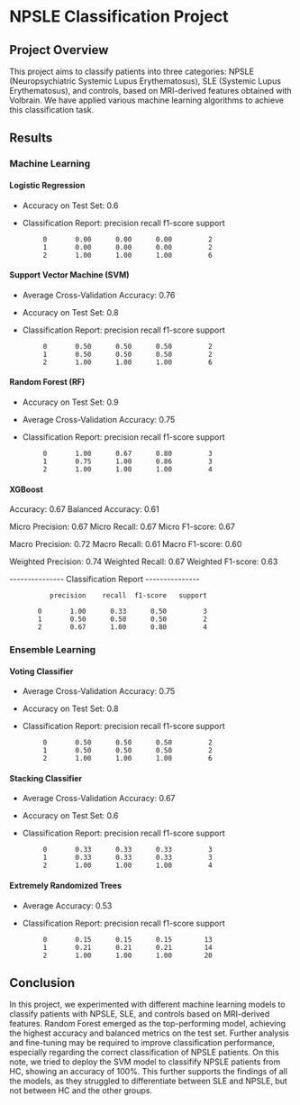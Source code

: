 # NPSLE Classification Project

## Project Overview

This project aims to classify patients into three categories: NPSLE (Neuropsychiatric Systemic Lupus Erythematosus), SLE (Systemic Lupus Erythematosus), and controls, based on MRI-derived features obtained with Volbrain. We have applied various machine learning algorithms to achieve this classification task.

## Results

### Machine Learning

#### Logistic Regression
- Accuracy on Test Set: 0.6
- Classification Report:
               precision    recall  f1-score   support

           0       0.00      0.00      0.00         2
           1       0.00      0.00      0.00         2
           2       1.00      1.00      1.00         6

#### Support Vector Machine (SVM)
- Average Cross-Validation Accuracy: 0.76
- Accuracy on Test Set: 0.8
- Classification Report:
               precision    recall  f1-score   support

           0       0.50      0.50      0.50         2
           1       0.50      0.50      0.50         2
           2       1.00      1.00      1.00         6

#### Random Forest (RF)
- Accuracy on Test Set: 0.9
- Average Cross-Validation Accuracy: 0.75
- Classification Report:
               precision    recall  f1-score   support

           0       1.00      0.67      0.80         3
           1       0.75      1.00      0.86         3
           2       1.00      1.00      1.00         4

#### XGBoost
Accuracy: 0.67
Balanced Accuracy: 0.61

Micro Precision: 0.67
Micro Recall: 0.67
Micro F1-score: 0.67

Macro Precision: 0.72
Macro Recall: 0.61
Macro F1-score: 0.60

Weighted Precision: 0.74
Weighted Recall: 0.67
Weighted F1-score: 0.63

--------------- Classification Report ---------------

              precision    recall  f1-score   support

           0       1.00      0.33      0.50         3
           1       0.50      0.50      0.50         2
           2       0.67      1.00      0.80         4

### Ensemble Learning

#### Voting Classifier
- Average Cross-Validation Accuracy: 0.75
- Accuracy on Test Set: 0.8
- Classification Report:
               precision    recall  f1-score   support

           0       0.50      0.50      0.50         2
           1       0.50      0.50      0.50         2
           2       1.00      1.00      1.00         6

#### Stacking Classifier 
- Average Cross-Validation Accuracy: 0.67
- Accuracy on Test Set: 0.6
- Classification Report:
               precision    recall  f1-score   support

           0       0.33      0.33      0.33         3
           1       0.33      0.33      0.33         3
           2       1.00      1.00      1.00         4

#### Extremely Randomized Trees 
- Average Accuracy: 0.53
- Classification Report:
               precision    recall  f1-score   support

           0       0.15      0.15      0.15        13
           1       0.21      0.21      0.21        14
           2       1.00      1.00      1.00        20


## Conclusion

In this project, we experimented with different machine learning models to classify patients with NPSLE, SLE, and controls based on MRI-derived features. Random Forest emerged as the top-performing model, achieving the highest accuracy and balanced metrics on the test set. Further analysis and fine-tuning may be required to improve classification performance, especially regarding the correct classification of NPSLE patients.
On this note, we tried to deploy the SVM model to classifify NPSLE patients from HC, showing an accuracy of 100%. This further supports the findings of all the models, as they struggled to differentiate between SLE and NPSLE, but not between HC and the other groups.

